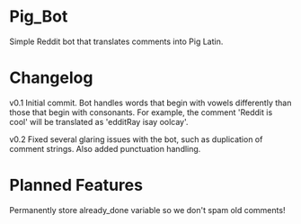 Pig_Bot
=======

Simple Reddit bot that translates comments into Pig Latin.

Changelog
=========
v0.1 Initial commit. Bot handles words that begin with vowels differently than those that begin with consonants. For example, the comment 'Reddit is cool' will be translated as 'edditRay isay oolcay'.

v0.2 Fixed several glaring issues with the bot, such as duplication of comment strings. Also added punctuation handling.

Planned Features
================
Permanently store already_done variable so we don't spam old comments!
